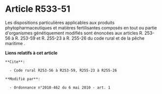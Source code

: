 # Article R533-51

Les dispositions particulières applicables aux produits phytopharmaceutiques et matières fertilisantes composés en tout ou
partie d'organismes génétiquement modifiés sont énoncées aux articles R. 253-56 à R. 253-59 et R. 255-23 à R. 255-26 du code
rural et de la pêche maritime .

**Liens relatifs à cet article**

	**Cite**:

	  - Code rural R253-56 à R253-59, R255-23 à R255-26

	**Modifié par**:

	  - Ordonnance n°2010-462 du 6 mai 2010 - art. 1
